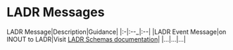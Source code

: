 
# LADR Messages

LADR Message|Description|Guidance|
|:-|:--_|:--|
|LADR Event Message|on INOUT to LADR|Visit [LADR Schemas documentation](https://hlepori.github.io/test_ladr/#/ladr/LADREventMessage)|
|...|...|...|

